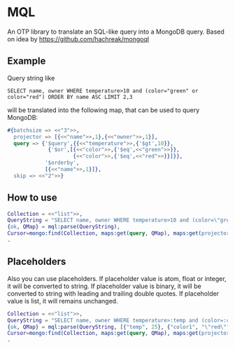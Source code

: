 MQL
=======
An OTP library to translate an SQL-like query into a MongoDB query.
Based on idea by https://github.com/hachreak/mongoql


Example
-------

Query string like

```
SELECT name, owner WHERE temperature>10 and (color="green" or color="red") ORDER BY name ASC LIMIT 2,3
```

will be translated into the following map, that can be used to query MongoDB:

```erlang
#{batchsize => <<"3">>,
  projector => [{<<"name">>,1},{<<"owner">>,1}],
  query => {'$query',{{<<"temperature">>,{'$gt',10}},
             {'$or',[{<<"color">>,{'$eq',<<"green">>}},
                     {<<"color">>,{'$eq',<<"red">>}}]}},
            '$orderby',
            [{<<"name">>,1}]},
  skip => <<"2">>}
```


How to use
----------

```erlang
Collection = <<"list">>,
QueryString = "SELECT name, owner WHERE temperature>10 and (color=\"green\" or color=\"red\") ORDER BY name ASC LIMIT 2,3",
{ok, QMap} = mql:parse(QueryString),
Cursor=mongo:find(Collection, maps:get(query, QMap), maps:get(projector, QMap), maps:get(skip, QMap), maps:get(batchsize, QMap))
.
```
Placeholders
----------
Also you can use placeholders.
If placeholder value is atom, float or integer, it will be converted to string. 
If placeholder value is binary, it will be converted to string with leading and trailing double quotes.
If placeholder value is list, it will remains unchanged.

```erlang
Collection = <<"list">>,
QueryString = "SELECT name, owner WHERE temperature>:temp and (color=:color1 or color=:color2) ORDER BY name ASC LIMIT 2,3",
{ok, QMap} = mql:parse(QueryString, [{"temp", 25}, {"color1", "\"red\""}, {"color2", <<"green">>}]),
Cursor=mongo:find(Collection, maps:get(query, QMap), maps:get(projector, QMap), maps:get(skip, QMap), maps:get(batchsize, QMap))
.
```

